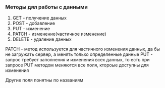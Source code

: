 ### Методы дял работы с данными 
1) GET - получение данных
2) POST - добавление
3) PUT - изменение
4) PATCH - изменение(частичное изменение)
5) DELETE - удаление данных

PATCH - метод используется для частичного изменения данных, да бы не загружать сервер, а менять только определенные данные
PUT - запрос требует заполнения и изменения всех данных, то есть при запросе PUT методом меняются все поля, ктороые доступны для изменения

Другие поля понятны по названиям